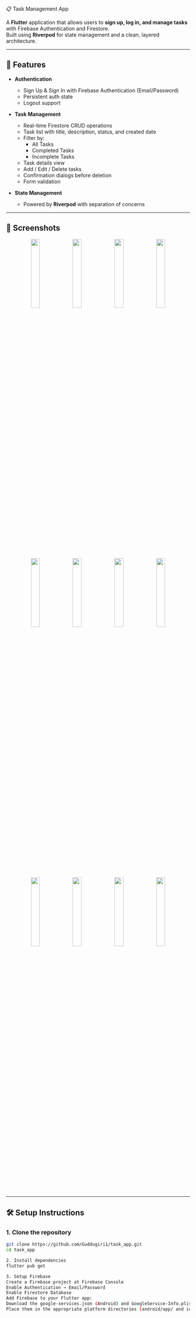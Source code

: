 📋 Task Management App

A **Flutter** application that allows users to **sign up, log in, and manage tasks** with Firebase Authentication and Firestore.  
Built using **Riverpod** for state management and a clean, layered architecture.

---

## 🚀 Features

- **Authentication**
  - Sign Up & Sign In with Firebase Authentication (Email/Password)
  - Persistent auth state
  - Logout support

- **Task Management**
  - Real-time Firestore CRUD operations
  - Task list with title, description, status, and created date
  - Filter by:
    - All Tasks
    - Completed Tasks
    - Incomplete Tasks
  - Task details view
  - Add / Edit / Delete tasks
  - Confirmation dialogs before deletion
  - Form validation

- **State Management**
  - Powered by **Riverpod** with separation of concerns

---

## 📸 Screenshots

<p align="center">
  <img src="(https://github.com/user-attachments/assets/025599de-ecc2-4103-b8f7-f76fc7635b48" width="22%" />
  <img src="https://github.com/user-attachments/assets/e71e0050-fe7e-4058-9b27-e79f19c0f3a5" width="22%" />
  <img src="https://github.com/user-attachments/assets/1a1d93e1-e854-4f8e-8bb8-3d036d9f32ef" width="22%" />
  <img src="https://github.com/user-attachments/assets/239bef94-8933-47c1-a867-e61e73b6131a" width="22%" />
</p>

<p align="center">
  <img src="https://github.com/user-attachments/assets/f88edb00-393e-42d5-939a-f0539ff631e7" width="22%" />
  <img src="https://github.com/user-attachments/assets/9846c565-c4b8-4dd5-8943-6a9ec27d3e3e" width="22%" />
  <img src="https://github.com/user-attachments/assets/790ea8e2-30dd-4369-aa11-c850735ddcd2" width="22%" />
  <img src="https://github.com/user-attachments/assets/9870d76a-c2ff-4638-babb-fbf032130080" width="22%" />
</p>

<p align="center">
  <img src="https://github.com/user-attachments/assets/4e91ebbb-6988-4c4f-8d1d-4404aca3c1f5" width="22%" />
  <img src="https://github.com/user-attachments/assets/466ce83f-a647-40be-ad59-08c9043cb620" width="22%" />
  <img src="https://github.com/user-attachments/assets/7947df88-787d-464b-a4c9-8274bb065eb2" width="22%" />
  <img src="https://github.com/user-attachments/assets/f29a0741-5c8d-4edb-978a-2ab34beacae1" width="22%" />
</p>


---

## 🛠️ Setup Instructions

### 1. Clone the repository
```bash
git clone https://github.com/Guddugiri1/task_app.git
cd task_app

2. Install dependencies
flutter pub get

3. Setup Firebase
Create a Firebase project at Firebase Console
Enable Authentication → Email/Password
Enable Firestore Database
Add Firebase to your Flutter app:
Download the google-services.json (Android) and GoogleService-Info.plist (iOS)
Place them in the appropriate platform directories (android/app/ and ios/Runner/)

